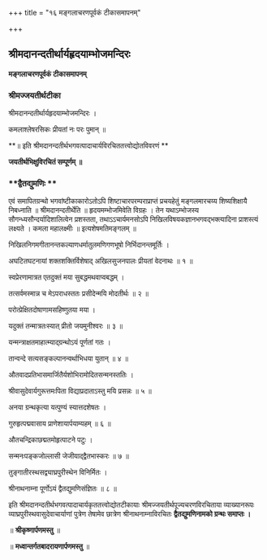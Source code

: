 +++
title = "१६ मङ्गलाचरणपूर्वकं टीकासमापनम्"

+++


## श्रीमदानन्दतीर्थार्यहृदयाम्भोजमन्दिरः

**मङ्गलाचरणपूर्वकं टीकासमापनम्**

### **श्रीमज्जयतीर्थटीका**

श्रीमदानन्दतीर्थार्यहृदयाम्भोजमन्दिरः ।

कमलाश्लेषरसिकः प्रीयतां नः परः पुमान् ॥

**॥ इति श्रीमदानन्दतीर्थभगवत्पादाचार्यविरचिततत्त्वोद्योतविवरणं **

**जयतीर्थभिक्षुविरचितं सम्पूर्णम् ॥**

### **द्वैतद्युमणिः **

एवं समापितग्रन्थो भगवांष्टीकाकारोऽतोऽपि शिष्टाचारपरम्पराप्राप्तं प्रचयहेतुं मङ्गलमारचय्य शिष्यशिक्षायै निबध्नाति ॥ श्रीमदानन्दतीर्थेति ॥ हृदयमम्भोजमिवेति विग्रहः । तेन यथाऽम्भोजस्य सौगन्ध्यसौन्दर्यादिशालित्वेन प्रशस्तता, तथाऽऽचार्यमनसोऽपि निखिलविषयकज्ञानभगवद्भक्त्यादिना प्राशस्त्यं लक्ष्यते । कमला महालक्ष्मीः ॥ इत्यशेषमतिमङ्गलम् ॥

निखिलनिगमगीतानन्तकल्याणधर्मातुलमणिगणभूषो निर्भिदानन्तमूर्तिः ।

अघटितघटनायां शक्तशक्तिर्विशेषाद् अखिलसुजनपालः प्रीयतां वेदनाथः ॥ १ ॥

स्वप्रेरणामात्रत एतदुक्तं मया सुबद्धमथवाप्वबद्धम् ।

तत्सर्वमस्मान्न च मेऽपराधस्ततः प्रसीदेन्मयि मोदतीर्थः ॥ २ ॥

परोत्प्रेक्षितदोषाणामसहिष्णुतया मया ।

यदुक्तं तन्मात्रतःस्यात् प्रीतो जयमुनीश्वरः ॥ ३ ॥

यन्मन्त्राक्षतमाहात्म्याद्ग्रन्थोऽयं पूर्णतां गतः ।

तान्वन्दे सत्यसङ्कल्पानन्वर्थाभिधया युतान् ॥ ४ ॥

औतवादप्रतिभासमार्जितैर्यशोभिरामोदितसन्मनस्ततिः ।

श्रीवासुदेवार्यगुरूत्तमःपिता विद्याप्रदाताऽस्तु मयि प्रसन्नः ॥ ५ ॥

अनया ग्रन्थकृत्या यत्पुण्यं स्यात्तदशेषतः ।

गुरुहृत्पद्मवासाय प्राणेशायार्पयाम्यहम् ॥ ६ ॥

औतचन्द्रिकाछद्मतमोहृत्पाटने पटुः ।

सन्मनःपङ्कजोल्लासी जेजीयाद्द्वैतभास्करः ॥ ७ ॥

तुङ्गातीरस्थसद्व्याघ्रपुरीस्थेन विनिर्मितः ।

श्रीनाथनाम्ना पूर्णोऽयं द्वैतद्युमणिसंज्ञितः ॥ ८ ॥

इति श्रीमदानन्दतीर्थभगवत्पादाचार्यकृततत्त्वोद्योतटीकायाः श्रीमज्जयतीर्थपूज्यचरणविरचिताया व्याख्यानरूपः व्याघ्रपुरीस्थवासुदेवाचार्याणां पुत्रेण तेषामेव छात्रेण श्रीनाथनाम्नाविरचितः **द्वैतद्युमणिनामको ग्रन्थः समाप्तः ।**

॥ **श्रीकृष्णार्पणमस्तु** ॥

॥ **मध्वान्तर्गतबादरायणार्पणमस्तु** ॥

